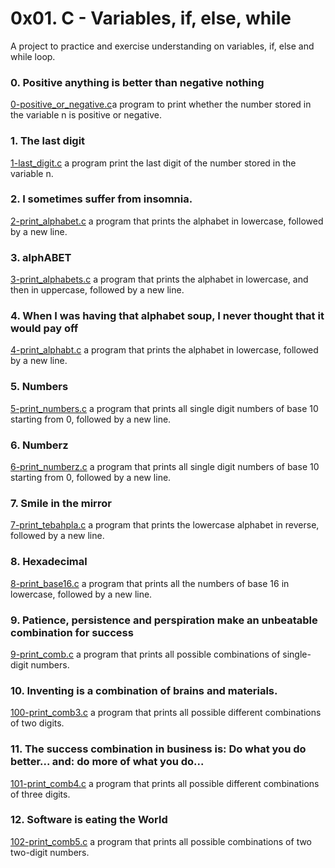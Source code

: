 # 0x01. C - Variables, if, else, while
A project to practice and exercise understanding on variables, if, else and while loop.
### 0. Positive anything is better than negative nothing
[0-positive_or_negative.c](./0-positive_or_negative.c)a program to print whether the number stored in the variable n is positive or negative.
### 1. The last digit
[1-last_digit.c](./1-last_digit.c) a program print the last digit of the number stored in the variable n.
### 2. I sometimes suffer from insomnia.
[2-print_alphabet.c](./2-print_alphabet.c) a program that prints the alphabet in lowercase, followed by a new line.
### 3. alphABET
[3-print_alphabets.c](./3-print_alphabets.c) a program that prints the alphabet in lowercase, and then in uppercase, followed by a new line.
### 4. When I was having that alphabet soup, I never thought that it would pay off
[4-print_alphabt.c](./4-print_alphabt.c) a program that prints the alphabet in lowercase, followed by a new line.
### 5. Numbers
[5-print_numbers.c](./5-print_numbers.c) a program that prints all single digit numbers of base 10 starting from 0, followed by a new line.
### 6. Numberz
[6-print_numberz.c](./6-print_numberz.c) a program that prints all single digit numbers of base 10 starting from 0, followed by a new line.
### 7. Smile in the mirror
[7-print_tebahpla.c](./7-print_tebahpla.c) a program that prints the lowercase alphabet in reverse, followed by a new line.
### 8. Hexadecimal
[8-print_base16.c](./8-print_base16.c) a program that prints all the numbers of base 16 in lowercase, followed by a new line.
### 9. Patience, persistence and perspiration make an unbeatable combination for success
[9-print_comb.c](./9-print_comb.c) a program that prints all possible combinations of single-digit numbers.
### 10. Inventing is a combination of brains and materials.
[100-print_comb3.c](./100-print_comb3.c) a program that prints all possible different combinations of two digits.
### 11. The success combination in business is: Do what you do better... and: do more of what you do...
[101-print_comb4.c](./101-print_comb4.c) a program that prints all possible different combinations of three digits.
### 12. Software is eating the World
[102-print_comb5.c](./102-print_comb5.c) a program that prints all possible combinations of two two-digit numbers.
